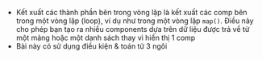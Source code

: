 - Kết xuất các thành phần bên trong vòng lặp là kết xuất các comp bên trong một vòng lặp (loop), ví dụ như trong một vòng lặp `map()`. Điều này cho phép bạn tạo ra nhiều components dựa trên dữ liệu được trả về từ một mảng hoặc một danh sách thay vì hiển thị 1 comp
- Bài này có sử dụng điều kiện & toán tử 3 ngôi 